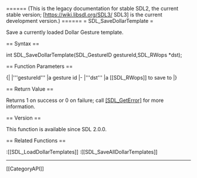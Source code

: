 ====== (This is the legacy documentation for stable SDL2, the current stable version; [https://wiki.libsdl.org/SDL3/ SDL3] is the current development version.) ======
= SDL_SaveDollarTemplate =

Save a currently loaded Dollar Gesture template.

== Syntax ==

<syntaxhighlight lang='c'>
int SDL_SaveDollarTemplate(SDL_GestureID gestureId,SDL_RWops *dst);
</syntaxhighlight>

== Function Parameters ==

{|
|'''gestureId'''
|a gesture id
|-
|'''dst'''
|a [[SDL_RWops]] to save to
|}

== Return Value ==

Returns 1 on success or 0 on failure; call [[SDL_GetError]]() for more
information.

== Version ==

This function is available since SDL 2.0.0.

== Related Functions ==

:[[SDL_LoadDollarTemplates]]
:[[SDL_SaveAllDollarTemplates]]

----
[[CategoryAPI]]


